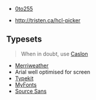 * [0to255](http://0to255.com/)

* http://tristen.ca/hcl-picker

## Typesets

> When in doubt, use [Caslon](http://www.myfonts.com/fonts/adobe/caslon/)

* [Merriweather](http://www.google.com/fonts/specimen/Merriweather)
* Arial well optimised for screen
* [Typekit](https://typekit.com/)
* [MyFonts](http://www.myfonts.com/)
* [Source Sans](http://www.google.com/fonts/specimen/Source+Sans+Pro)
